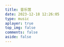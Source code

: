 ```yaml
---
title: 音乐馆
date: 2023-12-18 12:26:05
type: music
aplayer: true
top_img: false
comments: false
aside: false
---
```

